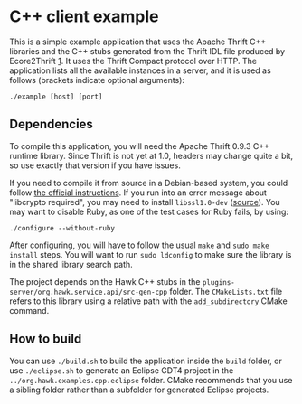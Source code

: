 # C++ client example

This is a simple example application that uses the Apache Thrift C++ libraries and the C++ stubs generated from the Thrift IDL file produced by Ecore2Thrift [1]. It uses the Thrift Compact protocol over HTTP. The application lists all the available instances in a server, and it is used as follows (brackets indicate optional arguments):

    ./example [host] [port]

## Dependencies

To compile this application, you will need the Apache Thrift 0.9.3 C++ runtime library. Since Thrift is not yet at 1.0, headers may change quite a bit, so use exactly that version if you have issues.

If you need to compile it from source in a Debian-based system, you could follow [the official instructions](https://thrift.apache.org/docs/install/debian). If you run into an error message about "libcrypto required", you may need to install `libssl1.0-dev` ([source](https://stackoverflow.com/questions/9123457/configure-thrift-libcrypto-required)). You may want to disable Ruby, as one of the test cases for Ruby fails, by using:

    ./configure --without-ruby

After configuring, you will have to follow the usual `make` and `sudo make install` steps. You will want to run `sudo ldconfig` to make sure the library is in the shared library search path.

The project depends on the Hawk C++ stubs in the `plugins-server/org.hawk.service.api/src-gen-cpp` folder. The `CMakeLists.txt` file refers to this library using a relative path with the `add_subdirectory` CMake command.

## How to build

You can use `./build.sh` to build the application inside the `build` folder, or use `./eclipse.sh` to generate an Eclipse CDT4 project in the `../org.hawk.examples.cpp.eclipse` folder. CMake recommends that you use a sibling folder rather than a subfolder for generated Eclipse projects.

[1]: https://github.com/bluezio/ecore2thrift
